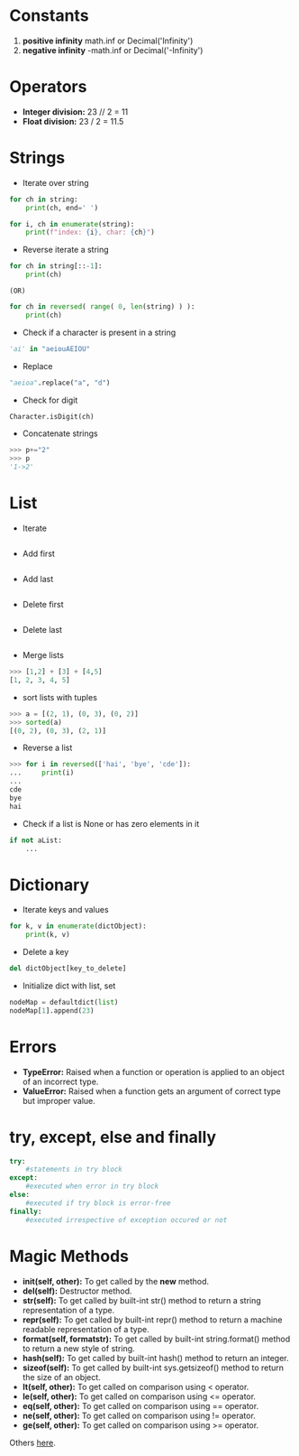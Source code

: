 # Constants

1. **positive infinity** math.inf or Decimal('Infinity')
1. **negative infinity** -math.inf or Decimal('-Infinity')

# Operators

- **Integer division:** 23 // 2 = 11
- **Float division:** 23 / 2 = 11.5

# Strings
- Iterate over string

```python
for ch in string:
    print(ch, end=' ')

for i, ch in enumerate(string):
    print(f"index: {i}, char: {ch}")
```

- Reverse iterate a string

```python
for ch in string[::-1]:
    print(ch)
```

    (OR)

```python
for ch in reversed( range( 0, len(string) ) ):
    print(ch)
```

- Check if a character is present in a string

```python
'ai' in "aeiouAEIOU"
```

- Replace

```python
"aeioa".replace("a", "d")
```

- Check for digit

```python
Character.isDigit(ch)
```
- Concatenate strings
```python
>>> p+="2"
>>> p
'1->2'
```

# List
- Iterate

```python
```
- Add first
```python
```
- Add last
```python
```
- Delete first
```python
```
- Delete last
```python
```
- Merge lists
```python
>>> [1,2] + [3] + [4,5]
[1, 2, 3, 4, 5]
```
- sort lists with tuples
```python
>>> a = [(2, 1), (0, 3), (0, 2)]
>>> sorted(a)
[(0, 2), (0, 3), (2, 1)]
```
- Reverse a list
```python
>>> for i in reversed(['hai', 'bye', 'cde']):
...     print(i)
... 
cde
bye
hai
```
- Check if a list is None or has zero elements in it
```python
if not aList:
    ...
```
# Dictionary

- Iterate keys and values
```python
for k, v in enumerate(dictObject):
    print(k, v)
```
- Delete a key
```python
del dictObject[key_to_delete]
```
- Initialize dict with list, set
```python
nodeMap = defaultdict(list)
nodeMap[1].append(23)
```
# Errors
- __TypeError:__ Raised when a function or operation is applied to an object of an incorrect type.
- __ValueError:__ Raised when a function gets an argument of correct type but improper value.

# try, except, else and finally
```python
try:
    #statements in try block
except:
    #executed when error in try block
else:
    #executed if try block is error-free
finally:
    #executed irrespective of exception occured or not
```

# Magic Methods
- **__init__(self, other):** To get called by the __new__ method.
- **__del__(self):** Destructor method.
- **__str__(self):** To get called by built-int str() method to return a string representation of a type.
- **__repr__(self):** To get called by built-int repr() method to return a machine readable representation of a type.
- **__format__(self, formatstr):** To get called by built-int string.format() method to return a new style of string.
- **__hash__(self):** To get called by built-int hash() method to return an integer.
- **__sizeof__(self):** To get called by built-int sys.getsizeof() method to return the size of an object.
- **__lt__(self, other):** To get called on comparison using < operator.
- **__le__(self, other):** To get called on comparison using <= operator.
- **__eq__(self, other):** To get called on comparison using == operator.
- **__ne__(self, other):** To get called on comparison using != operator.
- **__ge__(self, other):** To get called on comparison using >= operator.

Others [here](https://www.tutorialsteacher.com/python/magic-methods-in-python).